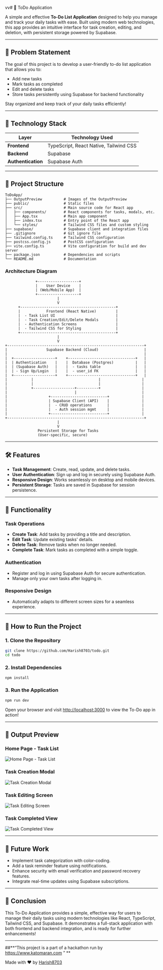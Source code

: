 vv# 📝 ToDo Application

A simple and effective **To-Do List Application** designed to help you manage and track your daily tasks with ease. Built using modern web technologies, this app provides an intuitive interface for task creation, editing, and deletion, with persistent storage powered by Supabase.

---

## 🚀 Problem Statement

The goal of this project is to develop a user-friendly to-do list application that allows you to:

- Add new tasks
- Mark tasks as completed
- Edit and delete tasks
- Store tasks persistently using Supabase for backend functionality

Stay organized and keep track of your daily tasks efficiently!

---

## 🔧 Technology Stack

| **Layer**            | **Technology Used**              |
|----------------------|----------------------------------|
| **Frontend**         | TypeScript, React Native, Tailwind CSS  |
| **Backend**          | Supabase                         |
| **Authentication**   | Supabase Auth                    |

---

## 📁 Project Structure

```
ToDoApp/
├── OutputPreview          # Images of the OutputPreview
├── public/                # Static files
├── src/                   # Main source code for React app
│   ├── components/        # React components for tasks, modals, etc.
│   ├── App.tsx            # Main app component
│   ├── index.tsx          # Entry point of the React app
│   └── styles/            # Tailwind CSS files and custom styling
├── supabase/              # Supabase client and integration files
├── .gitignore             # Git ignore file
├── tailwind.config.ts     # Tailwind CSS configuration
├── postcss.config.js      # PostCSS configuration
├── vite.config.ts         # Vite configuration for build and dev server
├── package.json           # Dependencies and scripts
└── README.md              # Documentation
```
### Architecture Diagram

```plaintext
              +-------------------+
              |    User Device    |
              | (Web/Mobile App)  |
              +-------------------+
                        |
                        V
      +--------------------------------------------+
      |            Frontend (React Native)         |
      |  - Task List UI                            |
      |  - Task Creation/Edit/Delete Modals        |
      |  - Authentication Screens                  |
      |  - Tailwind CSS for Styling                |
      +--------------------------------------------+
                        |
                        V
+---------------------------------------------------------------+
|                  Supabase Backend (Cloud)                     |
|                                                               |
|  +-------------------+    +-------------------------------+   |
|  | Authentication    |    |  Database (Postgres)          |   |
|  | (Supabase Auth)   |    |  - tasks table                |   |
|  | - Sign Up/Login   |    |  - user_id FK                 |   |
|  +-------------------+    +-------------------------------+   |
|           |                              |                   |
|           |                              |                   |
|           +-------------------+----------+                   |
|                               |                              |
|                   +--------------------------+               |
|                   | Supabase Client (API)    |               |
|                   |  - CRUD operations       |               |
|                   |  - Auth session mgmt     |               |
|                   +--------------------------+               |
+---------------------------------------------------------------+
                        |
                        V
               Persistent Storage for Tasks
               (User-specific, secure)

```


---

## 🛠 Features

- **Task Management**: Create, read, update, and delete tasks.
- **User Authentication**: Sign up and log in securely using Supabase Auth.
- **Responsive Design**: Works seamlessly on desktop and mobile devices.
- **Persistent Storage**: Tasks are saved in Supabase for session persistence.

---

## 🤖 Functionality

### Task Operations

- **Create Task**: Add tasks by providing a title and description.
- **Edit Task**: Update existing tasks' details.
- **Delete Task**: Remove tasks when no longer needed.
- **Complete Task**: Mark tasks as completed with a simple toggle.

### Authentication

- Register and log in using Supabase Auth for secure authentication.
- Manage only your own tasks after logging in.

### Responsive Design

- Automatically adapts to different screen sizes for a seamless experience.

---

## 📝 How to Run the Project

### 1. Clone the Repository

```bash
git clone https://github.com/Harish8703/todo.git
cd todo
```

### 2. Install Dependencies

```bash
npm install
```

### 3. Run the Application

```bash
npm run dev
```

Open your browser and visit [http://localhost:3000](http://localhost:3000) to view the To-Do app in action!

---

## 📸 Output Preview

### Home Page - Task List
![Home Page - Task List](./OutputPreview/1.jpeg)

### Task Creation Modal
![Task Creation Modal](./OutputPreview/2.jpeg)

### Task Editing Screen
![Task Editing Screen](./OutputPreview/3.jpeg)

### Task Completed View
![Task Completed View](./OutputPreview/4.jpeg)

---

## 🔮 Future Work

- Implement task categorization with color-coding.
- Add a task reminder feature using notifications.
- Enhance security with email verification and password recovery features.
- Integrate real-time updates using Supabase subscriptions.

---

## 🏁 Conclusion

This To-Do Application provides a simple, effective way for users to manage their daily tasks using modern technologies like React, TypeScript, Tailwind CSS, and Supabase. It demonstrates a full-stack application with both frontend and backend integration, and is ready for further enhancements!

---
##**“This project is a part of a hackathon run by
https://www.katomaran.com ” **

Made with ❤️ by [Harish8703](https://github.com/Harish8703)
